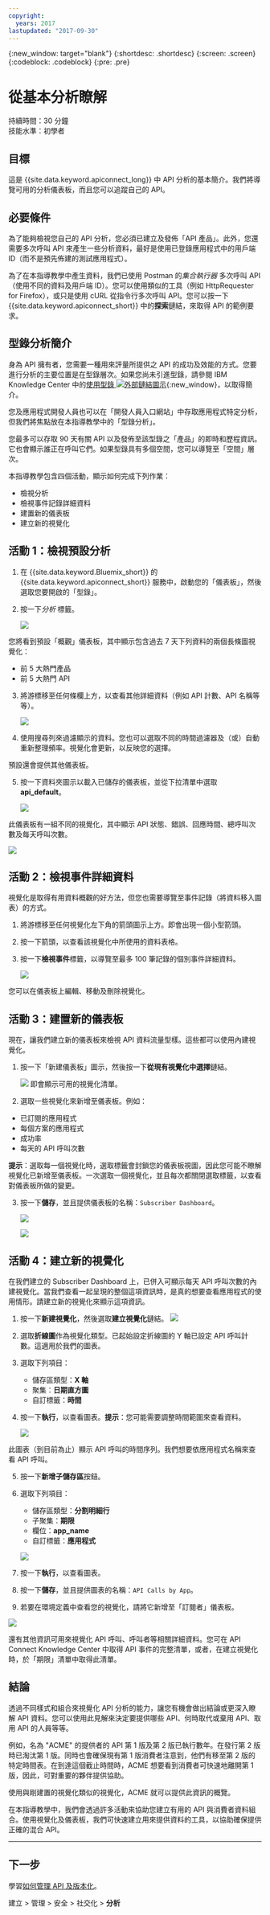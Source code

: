 ```yaml
---
copyright:
  years: 2017
lastupdated: "2017-09-30"
---
```


{:new_window: target="blank"}
{:shortdesc: .shortdesc}
{:screen: .screen}
{:codeblock: .codeblock}
{:pre: .pre}

# 從基本分析瞭解
持續時間：30 分鐘  
技能水準：初學者

## 目標
這是 {{site.data.keyword.apiconnect_long}} 中 API 分析的基本簡介。我們將導覽可用的分析儀表板，而且您可以追蹤自己的 API。


## 必要條件
為了能夠檢視您自己的 API 分析，您必須已建立及發佈「API 產品」。此外，您還需要多次呼叫 API 來產生一些分析資料，最好是使用已登錄應用程式中的用戶端 ID（而不是預先佈建的測試應用程式）。

為了在本指導教學中產生資料，我們已使用 Postman 的*集合執行器* 多次呼叫 API（使用不同的資料及用戶端 ID）。您可以使用類似的工具（例如 HttpRequester for Firefox），或只是使用 cURL 從指令行多次呼叫 API。您可以按一下 {{site.data.keyword.apiconnect_short}} 中的**探索**鏈結，來取得 API 的範例要求。

## 型錄分析簡介
身為 API 擁有者，您需要一種用來評量所提供之 API 的成功及效能的方式。您要進行分析的主要位置是在型錄層次。如果您尚未引進型錄，請參閱 IBM Knowledge Center 中的[使用型錄 ![外部鏈結圖示](../../../icons/launch-glyph.svg "外部鏈結圖示")](https://www.ibm.com/support/knowledgecenter/en/SSFS6T/com.ibm.apic.apionprem.doc/conref_working_with_env.html){:new_window}，以取得簡介。 

您及應用程式開發人員也可以在「開發人員入口網站」中存取應用程式特定分析，但我們將焦點放在本指導教學中的「型錄分析」。

您最多可以存取 90 天有關 API 以及發佈至該型錄之「產品」的即時和歷程資訊。它也會顯示誰正在呼叫它們。如果型錄具有多個空間，您可以導覽至「空間」層次。

本指導教學包含四個活動，顯示如何完成下列作業：
* 檢視分析
* 檢視事件記錄詳細資料
* 建置新的儀表板
* 建立新的視覺化


## 活動 1：檢視預設分析
1. 在 {{site.data.keyword.Bluemix_short}} 的 {{site.data.keyword.apiconnect_short}} 服務中，啟動您的「儀表板」，然後選取您要開啟的「型錄」。 
2. 按一下*分析* 標籤。

   ![](./images/analyticstab.png) 
  
您將看到預設「概觀」儀表板，其中顯示包含過去 7 天下列資料的兩個長條圖視覺化：
* 前 5 大熱門產品 
* 前 5 大熱門 API 

3. 將游標移至任何條欄上方，以查看其他詳細資料（例如 API 計數、API 名稱等等）。

   ![](./images/defaultoverview.png) 

4. 使用搜尋列來過濾顯示的資料。您也可以選取不同的時間過濾器及（或）自動重新整理頻率。視覺化會更新，以反映您的選擇。

預設還會提供其他儀表板。

5. 按一下資料夾圖示以載入已儲存的儀表板，並從下拉清單中選取 **api_default**。

   ![](./images/api_default.png) 

此儀表板有一組不同的視覺化，其中顯示 API 狀態、錯誤、回應時間、總呼叫次數及每天呼叫次數。

   ![](./images/sandbox-api_default.png) 


## 活動 2：檢視事件詳細資料

視覺化是取得有用資料概觀的好方法，但您也需要導覽至事件記錄（將資料移入圖表）的方式。

1. 將游標移至任何視覺化左下角的箭頭圖示上方。即會出現一個小型箭頭。
2. 按一下箭頭，以查看該視覺化中所使用的資料表格。 
3. 按一下**檢視事件**標籤，以導覽至最多 100 筆記錄的個別事件詳細資料。

   ![](./images/statuscodetable.png) 

您可以在儀表板上編輯、移動及刪除視覺化。

## 活動 3：建置新的儀表板

現在，讓我們建立新的儀表板來檢視 API 資料流量型樣。這些都可以使用內建視覺化。 

1. 按一下「新建儀表板」圖示，然後按一下**從現有視覺化中選擇**鏈結。 

   ![](./images/newdashboard.png) 
    即會顯示可用的視覺化清單。

2. 選取一些視覺化來新增至儀表板。例如：
  * 已訂閱的應用程式
  * 每個方案的應用程式 
  * 成功率
  * 每天的 API 呼叫次數
  
  **提示**：選取每一個視覺化時，選取標籤會封鎖您的儀表板視圖，因此您可能不瞭解視覺化已新增至儀表板。一次選取一個視覺化，並且每次都關閉選取標籤，以查看對儀表板所做的變更。

3. 按一下**儲存**，並且提供儀表板的名稱：`Subscriber Dashboard`。

   ![](./images/savedashboard.png)

   ![](./images/namedashboard.png) 


## 活動 4：建立新的視覺化
在我們建立的 Subscriber Dashboard 上，已併入可顯示每天 API 呼叫次數的內建視覺化。當我們查看一起呈現的整個這項資訊時，是真的想要查看應用程式的使用情形。請建立新的視覺化來顯示這項資訊。

1. 按一下**新建視覺化**，然後選取**建立視覺化**鏈結。
   ![](./images/newvisualization.png) 

2. 選取**折線圖**作為視覺化類型。已起始設定折線圖的 Y 軸已設定 API 呼叫計數。這適用於我們的圖表。

3. 選取下列項目：
	* 儲存區類型：**X 軸**
	* 聚集：**日期直方圖**
	* 自訂標籤：**時間** 
4. 按一下**執行**，以查看圖表。**提示**：您可能需要調整時間範圍來查看資料。

   ![](./images/apichart1.png)

此圖表（到目前為止）顯示 API 呼叫的時間序列。我們想要依應用程式名稱來查看 API 呼叫。

5. 按一下**新增子儲存區**按鈕。
6. 選取下列項目：
	* 儲存區類型：**分割明細行**
	* 子聚集：**期限**
	* 欄位：**app_name**
	* 自訂標籤：**應用程式**
	
   ![](./images/subbucket.png)
8. 按一下**執行**，以查看圖表。
9. 按一下**儲存**，並且提供圖表的名稱：`API Calls by App`。
10. 若要在環境定義中查看您的視覺化，請將它新增至「訂閱者」儀表板。

   ![](./images/apichartfinal.png)
 
還有其他資訊可用來視覺化 API 呼叫、呼叫者等相關詳細資料。您可在 API Connect Knowledge Center 中取得 API 事件的完整清單，或者，在建立視覺化時，於「期限」清單中取得此清單。

## 結論

透過不同樣式和組合來視覺化 API 分析的能力，讓您有機會做出結論或更深入瞭解 API 資料。您可以使用此見解來決定要提供哪些 API、何時取代或棄用 API、取用 API 的人員等等。

例如，名為 "ACME" 的提供者的 API 第 1 版及第 2 版已執行數年。在發行第 2 版時已淘汰第 1 版。同時也會確保現有第 1 版消費者注意到，他們有移至第 2 版的特定時間表。在到達這個截止時間時，ACME 想要看到消費者可快速地離開第 1 版，因此，可對重要的夥伴提供協助。 

使用與剛建置的視覺化類似的視覺化，ACME 就可以提供此資訊的概覽。

在本指導教學中，我們會透過許多活動來協助您建立有用的 API 與消費者資料組合。使用視覺化及儀表板，我們可快速建立用來提供資料的工具，以協助確保提供正確的混合 API。

---

## 下一步

學習[如何管理 API 及版本化](tut_version_landing.html)。

建立 > 管理 > 安全 > 社交化 > **分析**  
